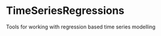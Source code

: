 TimeSeriesRegressions
=====================

Tools for working with regression based time series modelling
